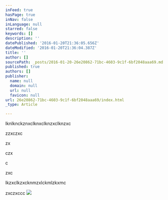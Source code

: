 ```yaml
---
inFeed: true
hasPage: true
inNav: false
inLanguage: null
starred: false
keywords: []
description: ''
datePublished: '2016-01-20T21:36:05.656Z'
dateModified: '2016-01-20T21:36:04.387Z'
title: ''
author: []
sourcePath: _posts/2016-01-20-26e20862-71bc-4603-9c1f-6bf2048aaa69.md
published: true
authors: []
publisher:
  name: null
  domain: null
  url: null
  favicon: null
url: 26e20862-71bc-4603-9c1f-6bf2048aaa69/index.html
_type: Article

---
```

lknlknckznxclknxclknzxclknzxc

zzxczxc

zx

czx

c

zxc

lkzxclkzxcknmzxlckmlzkxmc

zxczxccc
![](https://s3-us-west-2.amazonaws.com/the-grid-img/p/8c9d42e17f98d0d38949730fd6fb9ce55325d02c.jpg)